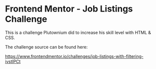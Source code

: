 # Frontend Mentor - Job Listings Challenge

This is a challenge Plutownium did to increase his skill level with HTML & CSS.

The challenge source can be found here:

https://www.frontendmentor.io/challenges/job-listings-with-filtering-ivstIPCt
